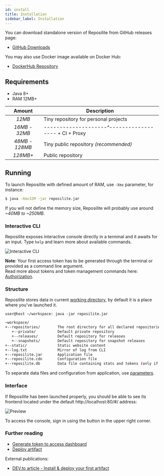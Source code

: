 ```yaml
---
id: install
title: Installation
sidebar_label: Installation
---
```


You can download standalone version of Reposilite from GitHub releases page:

- [GitHub Downloads](https://github.com/dzikoysk/reposilite/releases)

You may also use Docker image available on Docker Hub:

- [DockerHub Repository](https://hub.docker.com/r/dzikoysk/reposilite)

## Requirements

- Java 8+
- RAM 12MB+

|     Amount      | Description                                            |
| :-------------: | ------------------------------------------------------ |
|     _12MB_      | Tiny repository for personal projects                  |
| _16MB_ - _32MB_ | _--------------------^------------------_ + CI + Proxy |
| _48MB - 128MB_  | Tiny public repository _(recommended)_                 |
|    _128MB+_     | Public repository                                      |

## Running

To launch Reposilite with defined amount of RAM, use `-Xmx` parameter, for instance:

```bash
$ java -Xmx32M -jar reposilite.jar
```

If you will not define the memory size, Reposilite will probably use around _~40MB to ~250MB_.

### Interactive CLI

Reposilite exposes interactive console directly in a terminal and it awaits for an input.
Type `help` and learn more about available commands.

![Interactive CLI](https://user-images.githubusercontent.com/4235722/93831263-aac91e80-fc72-11ea-8316-50b1e37cf16f.gif)

**Note**: Your first access token has to be generated through the terminal or provided as a command line argument.  
Read more about tokens and token management commands here: [Authorization](authorization#generate-token).

### Structure

Reposilite stores data in current [working directory](#working-directory),
by default it is a place where you've launched it.

```shell-session
user@host ~/workspace: java -jar reposilite.jar
```

```bash
~workspace/
+--repositories/        The root directory for all declared repositories
   +--private/          Default private repository
   +--releases/         Default repository for releases
   +--snapshots/        Default repository for snapshot releases
+--static/              Static website content
+--log.txt              Mirror of log from CLI
+--reposilite.jar       Application file
+--reposilite.cdn       Configuration file
+--reposilite.db        Data file containing stats and tokens (only if sqlite is used as database)
```

To separate data files and configuration from application, use [parameters](configuration#parameters).

### Interface

If Reposilite has been launched properly,
you should be able to see its frontend located under the default http://localhost:80/#/ address:

![Preview](/img/about-preview.png)

To access the console, sign in using the button in the upper right corner.

### Further reading

- [Generate token to access dashboard](authorization#generate-token)
- [Deploy artifact](deploy)

External publications:

- [DEV.to article - Install & deploy your first artifact](https://dev.to/dzikoysk/publishing-your-artifacts-to-the-reposilite-a-new-self-hosted-repository-manager-3n0h)
